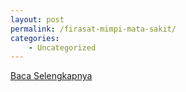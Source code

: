 ```yaml
---
layout: post
permalink: /firasat-mimpi-mata-sakit/
categories:
    - Uncategorized
---
```


[Baca Selengkapnya](/04)